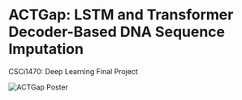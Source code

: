 # ACTGap: LSTM and Transformer Decoder-Based DNA Sequence Imputation
CSCi1470: Deep Learning Final Project

![ACTGap Poster](https://github.com/user-attachments/assets/fd70630a-1aa1-4624-9503-fd9c6e891a45)
